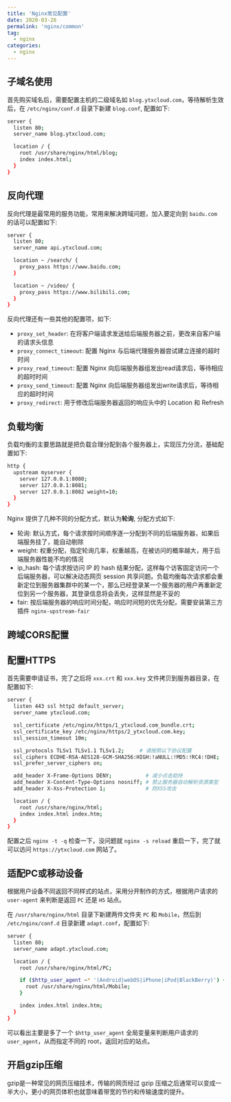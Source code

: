 ```yaml
---
title: 'Nginx常见配置'
date: 2020-03-26
permalink: 'nginx/common'
tag:
  - nginx
categories:
  - nginx
---
```


## 子域名使用

首先购买域名后，需要配置主机的二级域名如 `blog.ytxcloud.com`，等待解析生效后，在 `/etc/nginx/conf.d` 目录下新建 `blog.conf`, 配置如下:

```bash
server {
  listen 80;
  server_name blog.ytxcloud.com;

  location / {
    root /usr/share/nginx/html/blog;
    index index.html;
  }
}
```

## 反向代理

反向代理是最常用的服务功能，常用来解决跨域问题，加入要定向到 `baidu.com` 的话可以配置如下:

```bash
server {
  listen 80;
  server_name api.ytxcloud.com;

  location ~ /search/ {
    proxy_pass https://www.baidu.com;
  }

  location ~ /video/ {
    proxy_pass https://www.bilibili.com;
  }
}
```

反向代理还有一些其他的配置项，如下:

- `proxy_set_header`: 在将客户端请求发送给后端服务器之前，更改来自客户端的请求头信息
- `proxy_connect_timeout`: 配置 Nginx 与后端代理服务器尝试建立连接的超时时间
- `proxy_read_timeout`: 配置 Nginx 向后端服务器组发出read请求后，等待相应的超时时间
- `proxy_send_timeout`: 配置 Nginx 向后端服务器组发出write请求后，等待相应的超时时间
- `proxy_redirect`: 用于修改后端服务器返回的响应头中的 Location 和 Refresh

## 负载均衡

负载均衡的主要思路就是把负载合理分配到各个服务器上，实现压力分流，基础配置如下:

```bash
http {
  upstream myserver {
    server 127.0.0.1:8080;
    server 127.0.0.1:8081;
    server 127.0.0.1:8082 weight=10;
  }
}
```

Nginx 提供了几种不同的分配方式，默认为**轮询**, 分配方式如下:

- 轮询: 默认方式，每个请求按时间顺序逐一分配到不同的后端服务器，如果后端服务挂了，能自动剔除
- weight: 权重分配，指定轮询几率，权重越高，在被访问的概率越大，用于后端服务器性能不均的情况
- ip_hash: 每个请求按访问 IP 的 hash 结果分配，这样每个访客固定访问一个后端服务器，可以解决动态网页 session 共享问题。负载均衡每次请求都会重新定位到服务器集群中的某一个，那么已经登录某一个服务器的用户再重新定位到另一个服务器，其登录信息将会丢失，这样显然是不妥的
- fair: 按后端服务器的响应时间分配，响应时间短的优先分配，需要安装第三方插件 `nginx-upstream-fair`

## 跨域CORS配置

## 配置HTTPS

首先需要申请证书，完了之后将 `xxx.crt` 和 `xxx.key` 文件拷贝到服务器目录，在配置如下:

```bash
server {
  listen 443 ssl http2 default_server;
  server_name ytxcloud.com;

  ssl_certificate /etc/nginx/https/1_ytxcloud.com_bundle.crt;
  ssl_certificate_key /etc/nginx/https/2_ytxcloud.com.key;
  ssl_session_timeout 10m;

  ssl_protocols TLSv1 TLSv1.1 TLSv1.2;     # 请按照以下协议配置
  ssl_ciphers ECDHE-RSA-AES128-GCM-SHA256:HIGH:!aNULL:!MD5:!RC4:!DHE;
  ssl_prefer_server_ciphers on;

  add_header X-Frame-Options DENY;           # 减少点击劫持
  add_header X-Content-Type-Options nosniff; # 禁止服务器自动解析资源类型
  add_header X-Xss-Protection 1;             # 防XSS攻击

  location / {
    root /usr/share/nginx/html;
    index index.html index.htm;
  }
}
```

配置之后 `nginx -t -q` 检查一下，没问题就 `nginx -s reload` 重启一下，完了就可以访问 `https://ytxcloud.com` 网站了。

## 适配PC或移动设备

根据用户设备不同返回不同样式的站点，采用分开制作的方式，根据用户请求的 `user-agent` 来判断是返回 `PC` 还是 `H5` 站点。

在 `/usr/share/nginx/html` 目录下新建两件文件夹 `PC` 和 `Mobile`，然后到 `/etc/nginx/conf.d` 目录新建 `adapt.conf`，配置如下:

```bash
server {
  listen 80;
  server_name adapt.ytxcloud.com;

  location / {
    root /usr/share/nginx/html/PC;

    if ($http_user_agent ~* '(Android|webOS|iPhone|iPod|BlackBerry)') {
      root /usr/share/nginx/html/Mobile;
    }

    index index.html index.htm;
  }
}
```

可以看出主要是多了一个 `$http_user_agent` 全局变量来判断用户请求的 `user_agent`，从而指定不同的 root，返回对应的站点。

## 开启gzip压缩

gzip是一种常见的网页压缩技术，传输的网页经过 gzip 压缩之后通常可以变成一半大小，更小的网页体积也就意味着带宽的节约和传输速度的提升。
